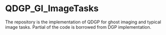 # QDGP_GI_ImageTasks
The repository is the implementation of QDGP for ghost imaging and typical image tasks. Partial of the code is borrowed from DGP implementation.
